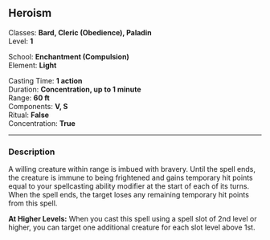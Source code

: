 ## Heroism

Classes: **Bard, Cleric (Obedience), Paladin**  
Level: **1**  

School: **Enchantment (Compulsion)**  
Element: **Light**  

Casting Time: **1 action**  
Duration: **Concentration, up to 1 minute**  
Range: **60 ft**  
Components: **V, S**  
Ritual: **False**  
Concentration: **True**  

------

### Description

A willing creature within range is imbued with bravery. Until the spell ends, the creature is immune to being frightened and gains temporary hit points equal to your spellcasting ability modifier at the start of each of its turns. When the spell ends, the target loses any remaining temporary hit points from this spell.

**At Higher Levels:** When you cast this spell using a spell slot of 2nd level or higher, you can target one additional creature for each slot level above 1st.